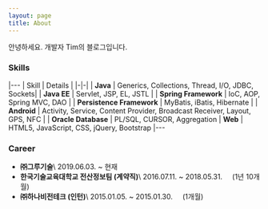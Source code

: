 ```yaml
---
layout: page
title: About
---
```


안녕하세요. 개발자 Tim의 블로그입니다.

### Skills

|---
| Skill | Details | 
|-|-|
| **Java** | Generics, Collections, Thread, I/O, JDBC, Sockets|
| **Java EE** | Servlet, JSP, EL, JSTL |
| **Spring Framework** | IoC, AOP, Spring MVC, DAO |
| **Persistence Framework** | MyBatis, iBatis, Hibernate |
| **Android** | Activity, Service, Content Provider, Broadcast Receiver, Layout, GPS, NFC |
| **Oracle Database** | PL/SQL, CURSOR, Aggregation
| **Web** | HTML5, JavaScript, CSS, jQuery, Bootstrap
|---


### Career
* **㈜그루기술**\\
2019.06.03. ~ 현재
* **한국기술교육대학교 전산정보팀 (계약직)**\\
2016.07.11. ~ 2018.05.31.
	&nbsp;&nbsp;&nbsp;&nbsp;(1년 10개월)
* **㈜하나비전테크 (인턴)**\\
2015.01.05. ~ 2015.01.30.
	&nbsp;&nbsp;&nbsp;&nbsp;(1개월)
